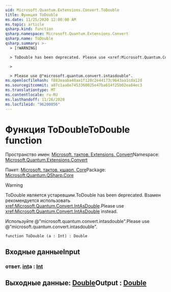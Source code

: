 ```yaml
---
uid: Microsoft.Quantum.Extensions.Convert.ToDouble
title: Функция ToDouble
ms.date: 11/25/2020 12:00:00 AM
ms.topic: article
qsharp.kind: function
qsharp.namespace: Microsoft.Quantum.Extensions.Convert
qsharp.name: ToDouble
qsharp.summary: >-
  > [!WARNING]

  > ToDouble has been deprecated. Please use <xref:Microsoft.Quantum.Convert.IntAsDouble> instead.

  >

  > Please use @"microsoft.quantum.convert.intasdouble".
ms.openlocfilehash: f883eaaba40aa1f120c2e44173c9643aa1cda12d
ms.sourcegitcommit: a87c1aa8e7453360025e47ba614f25b02ea84ec3
ms.translationtype: MT
ms.contentlocale: ru-RU
ms.lasthandoff: 11/26/2020
ms.locfileid: "96200056"
---
```

# <a name="todouble-function"></a><span data-ttu-id="ba4ce-102">Функция ToDouble</span><span class="sxs-lookup"><span data-stu-id="ba4ce-102">ToDouble function</span></span>

<span data-ttu-id="ba4ce-103">Пространство имен: [Microsoft. тактов. Extensions. Convert](xref:Microsoft.Quantum.Extensions.Convert)</span><span class="sxs-lookup"><span data-stu-id="ba4ce-103">Namespace: [Microsoft.Quantum.Extensions.Convert](xref:Microsoft.Quantum.Extensions.Convert)</span></span>

<span data-ttu-id="ba4ce-104">Пакет: [Microsoft. тактов. кшарп. Core](https://nuget.org/packages/Microsoft.Quantum.QSharp.Core)</span><span class="sxs-lookup"><span data-stu-id="ba4ce-104">Package: [Microsoft.Quantum.QSharp.Core](https://nuget.org/packages/Microsoft.Quantum.QSharp.Core)</span></span>


> [!WARNING]
> <span data-ttu-id="ba4ce-105">ToDouble является устаревшим.</span><span class="sxs-lookup"><span data-stu-id="ba4ce-105">ToDouble has been deprecated.</span></span> <span data-ttu-id="ba4ce-106">Взамен рекомендуется использовать <xref:Microsoft.Quantum.Convert.IntAsDouble>.</span><span class="sxs-lookup"><span data-stu-id="ba4ce-106">Please use <xref:Microsoft.Quantum.Convert.IntAsDouble> instead.</span></span>
>
> <span data-ttu-id="ba4ce-107">Используйте @"microsoft.quantum.convert.intasdouble".</span><span class="sxs-lookup"><span data-stu-id="ba4ce-107">Please use @"microsoft.quantum.convert.intasdouble".</span></span>



```qsharp
function ToDouble (a : Int) : Double
```


## <a name="input"></a><span data-ttu-id="ba4ce-108">Входные данные</span><span class="sxs-lookup"><span data-stu-id="ba4ce-108">Input</span></span>

### <a name="a--int"></a><span data-ttu-id="ba4ce-109">ответ. [int](xref:microsoft.quantum.lang-ref.int)</span><span class="sxs-lookup"><span data-stu-id="ba4ce-109">a : [Int](xref:microsoft.quantum.lang-ref.int)</span></span>





## <a name="output--double"></a><span data-ttu-id="ba4ce-110">Выходные данные: [Double](xref:microsoft.quantum.lang-ref.double)</span><span class="sxs-lookup"><span data-stu-id="ba4ce-110">Output : [Double](xref:microsoft.quantum.lang-ref.double)</span></span>

